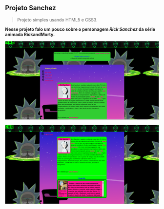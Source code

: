 ## Projeto Sanchez

> Projeto simples usando HTML5 e CSS3.

<b> Nesse projeto falo um pouco sobre o personagem <i>Rick Sanchez</i> da série animada RickandMorty.</b>

![](./imagens/projetoicon.png)

<!-- <br> -->
![](./imagens/projetoicon2.png)


